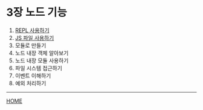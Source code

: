 # 3장 노드 기능

1. [REPL 사용하기](./01.md)
2. [JS 파일 사용하기](./02.md)
3. 모듈로 만들기
4. 노드 내장 객체 알아보기
5. 노드 내장 모듈 사용하기
6. 파일 시스템 접근하기
7. 이벤트 이해하기
8. 예외 처리하기

-----
[HOME](../../README.md)
